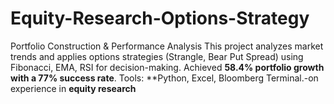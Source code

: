 # Equity-Research-Options-Strategy
Portfolio Construction &amp; Performance Analysis    This project analyzes market trends and applies options strategies (Strangle, Bear Put Spread) using Fibonacci, EMA, RSI for decision-making. Achieved **58.4% portfolio growth with a 77% success rate**. Tools: **Python, Excel, Bloomberg Terminal.-on experience in **equity research**
